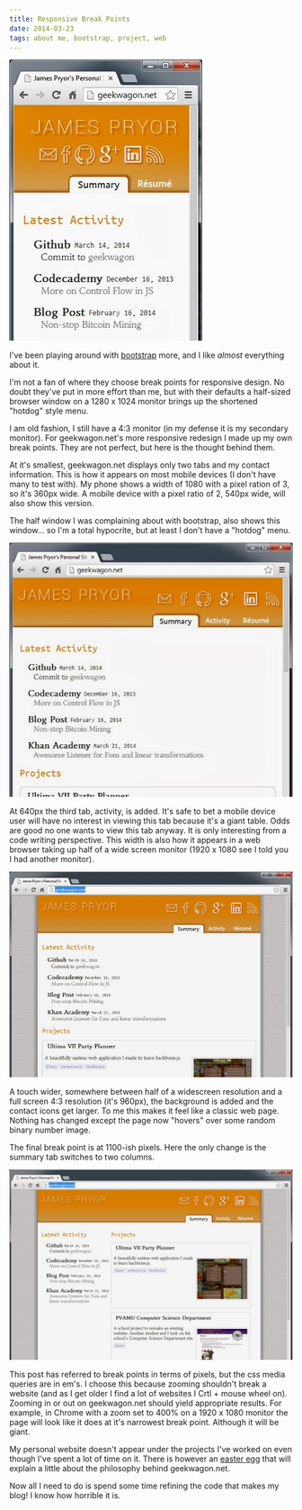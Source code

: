 ```yaml
---
title: Responsive Break Points
date: 2014-03-23
tags: about me, bootstrap, project, web
---
```


![geekwagon on a phone sized screen][pic-1]

I've been playing around with [bootstrap][link-1] more, and I like _almost_ everything about it.

I'm not a fan of where they choose break points for responsive design. No doubt they've put in more
effort than me, but with their defaults a half-sized browser window on a 1280 x 1024 monitor brings
up the shortened "hotdog" style menu.

I am old fashion, I still have a 4:3 monitor (in my defense it is my secondary monitor). For
geekwagon.net's more responsive redesign I made up my own break points. They are not perfect, but
here is the thought behind them.

<!-- more -->

At it's smallest, geekwagon.net displays only two tabs and my contact information. This is how it
appears on most mobile devices (I don't have many to test with). My phone shows a width of 1080 with
a pixel ration of 3, so it's 360px wide. A mobile device with a pixel ratio of 2, 540px wide, will
also show this version.

The half window I was complaining about with bootstrap, also shows this window... so I'm a total
hypocrite, but at least I don't have a "hotdog" menu.

![geekwagon on a tablet sized screen][pic-2]

At 640px the third tab, activity, is added. It's safe to bet a mobile device user will have no
interest in viewing this tab because it's a giant table. Odds are good no one wants to view this tab
anyway. It is only interesting from a code writing perspective. This width is also how it appears in
a web browser taking up half of a wide screen monitor (1920 x 1080 see I told you I had another
monitor).

![geekwagon on a monitor][pic-3]

A touch wider, somewhere between half of a widescreen resolution and a full screen 4:3 resolution
(it's 960px), the background is added and the contact icons get larger. To me this makes it feel
like a classic web page. Nothing has changed except the page now "hovers" over some random binary
number image.

The final break point is at 1100-ish pixels. Here the only change is the summary tab switches to two
columns.

![geekwagon on a big monitor][pic-4]

This post has referred to break points in terms of pixels, but the css media queries are in em's. I
choose this because zooming shouldn't break a website (and as I get older I find a lot of websites I
Crtl + mouse wheel on). Zooming in or out on geekwagon.net should yield appropriate results. For
example, in Chrome with a zoom set to 400% on a 1920 x 1080 monitor the page will look like it does
at it's narrowest break point. Although it will be giant.

My personal website doesn't appear under the projects I've worked on even though I've spent a lot of
time on it. There is however an [easter egg][link-2] that will explain a little about the philosophy
behind geekwagon.net.

Now all I need to do is spend some time refining the code that makes my blog! I know how horrible it
is.

[pic-1]: ../images/325px.jpg "geekwagon at 325px"
[pic-2]: ../images/640px.jpg "geekwagon at 640px"
[pic-3]: ../images/960px.jpg "geekwagon at 960px"
[pic-4]: ../images/1100ishpx.jpg "geekwagon at 1100-ish px"
[link-1]: http://getbootstrap.com/
[link-2]: http://geekwagon.net/#why
